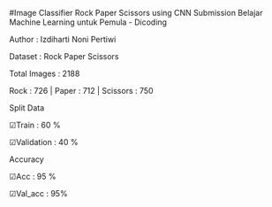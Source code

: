 #Image Classifier Rock Paper Scissors using CNN
Submission Belajar Machine Learning untuk Pemula - Dicoding

Author : Izdiharti Noni Pertiwi


Dataset : Rock Paper Scissors

Total Images : 2188

Rock : 726 | Paper : 712 | Scissors : 750


Split Data

☑Train : 60 %

☑Validation : 40 %


Accuracy

☑Acc : 95 %

☑Val_acc : 95%
